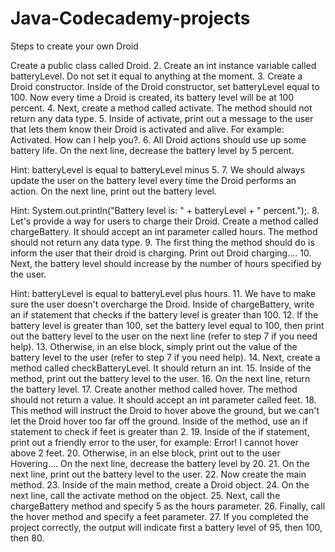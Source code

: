 # Java-Codecademy-projects
Steps to create your own Droid

Create a public class called Droid.
2.
Create an int instance variable called batteryLevel. Do not set it equal to anything at the moment.
3.
Create a Droid constructor. Inside of the Droid constructor, set batteryLevel equal to 100. Now every time a Droid is created, its battery level will be at 100 percent.
4.
Next, create a method called activate. The method should not return any data type.
5.
Inside of activate, print out a message to the user that lets them know their Droid is activated and alive. For example: Activated. How can I help you?.
6.
All Droid actions should use up some battery life. On the next line, decrease the battery level by 5 percent.

Hint: batteryLevel is equal to batteryLevel minus 5.
7.
We should always update the user on the battery level every time the Droid performs an action. On the next line, print out the battery level.

Hint: System.out.println("Battery level is: " + batteryLevel + " percent.");.
8.
Let's provide a way for users to charge their Droid. Create a method called chargeBattery. It should accept an int parameter called hours. The method should not return any data type.
9.
The first thing the method should do is inform the user that their droid is charging. Print out Droid charging....
10.
Next, the battery level should increase by the number of hours specified by the user.

Hint: batteryLevel is equal to batteryLevel plus hours.
11.
We have to make sure the user doesn't overcharge the Droid. Inside of chargeBattery, write an if statement that checks if the battery level is greater than 100.
12.
If the battery level is greater than 100, set the battery level equal to 100, then print out the battery level to the user on the next line (refer to step 7 if you need help).
13.
Otherwise, in an else block, simply print out the value of the battery level to the user (refer to step 7 if you need help).
14.
Next, create a method called checkBatteryLevel. It should return an int.
15.
Inside of the method, print out the battery level to the user.
16.
On the next line, return the battery level.
17.
Create another method called hover. The method should not return a value. It should accept an int parameter called feet.
18.
This method will instruct the Droid to hover above the ground, but we can't let the Droid hover too far off the ground. Inside of the method, use an if statement to check if feet is greater than 2.
19.
Inside of the if statement, print out a friendly error to the user, for example: Error! I cannot hover above 2 feet.
20.
Otherwise, in an else block, print out to the user Hovering.... On the next line, decrease the battery level by 20.
21.
On the next line, print out the battery level to the user.
22.
Now create the main method.
23.
Inside of the main method, create a Droid object.
24.
On the next line, call the activate method on the object.
25.
Next, call the chargeBattery method and specify 5 as the hours parameter.
26.
Finally, call the hover method and specify a feet parameter.
27.
If you completed the project correctly, the output will indicate first a battery level of 95, then 100, then 80.
